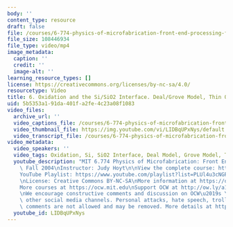 ```yaml
---
body: ''
content_type: resource
draft: false
file: /courses/6-774-physics-of-microfabrication-front-end-processing-fall-2004/mit6_774f04_lec06_360p_16_9.mp4
file_size: 108446934
file_type: video/mp4
image_metadata:
  caption: ''
  credit: ''
  image-alt: ''
learning_resource_types: []
license: https://creativecommons.org/licenses/by-nc-sa/4.0/
resourcetype: Video
title: 6. Oxidation and the Si/SiO2 Interface. Deal/Grove Model, Thin Oxide Models
uid: 5b5353a1-91da-401f-a2fe-4c23a08f1083
video_files:
  archive_url: ''
  video_captions_file: /courses/6-774-physics-of-microfabrication-front-end-processing-fall-2004/1A13piOIKUnE98sIA6U6hTYxikIBbXgxG_transcript.webvtt
  video_thumbnail_file: https://img.youtube.com/vi/LIDBqUPxNys/default.jpg
  video_transcript_file: /courses/6-774-physics-of-microfabrication-front-end-processing-fall-2004/1A13piOIKUnE98sIA6U6hTYxikIBbXgxG_transcript.pdf
video_metadata:
  video_speakers: ''
  video_tags: Oxidation, Si, SiO2 Interface, Deal Model, Grove Model, Thin Oxide
  youtube_description: "MIT 6.774 Physics of Microfabrication: Front End Processing,\
    \ Fall 2004\nInstructor: Judy Hoyt\n\nView the complete course: https://ocw.mit.edu/courses/6-774-physics-of-microfabrication-front-end-processing-fall-2004/\n\
    YouTube Playlist: https://www.youtube.com/playlist?list=PLUl4u3cNGP61IMhYaHL_x-RzNUIDJD9XK\n\
    \nLicense: Creative Commons BY-NC-SA\nMore information at https://ocw.mit.edu/terms\n\
    More courses at https://ocw.mit.edu\nSupport OCW at http://ow.ly/a1If50zVRlQ\n\
    \nWe encourage constructive comments and discussion on OCW\u2019s YouTube and\
    \ other social media channels. Personal attacks, hate speech, trolling, and inappropriate\
    \ comments are not allowed and may be removed. More details at https://ocw.mit.edu/comments."
  youtube_id: LIDBqUPxNys
---
```

